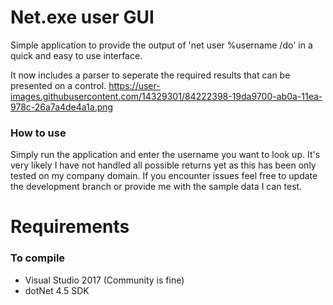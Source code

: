 <div align = "center">

</div>

# Net.exe user GUI

Simple application to provide the output of 'net user %username /do' in a quick and easy to use interface.

It now includes a parser to seperate the required results that can be presented on a control.
https://user-images.githubusercontent.com/14329301/84222398-19da9700-ab0a-11ea-978c-26a7a4de4a1a.png

### How to use

Simply run the application and enter the username you want to look up.
It's very likely I have not handled all possible returns yet as this has been only tested on my company domain. If you encounter issues feel free to update the development branch or provide me with the sample data I can test. 


# Requirements 

### To compile

* Visual Studio 2017 (Community is fine)
* dotNet 4.5 SDK

